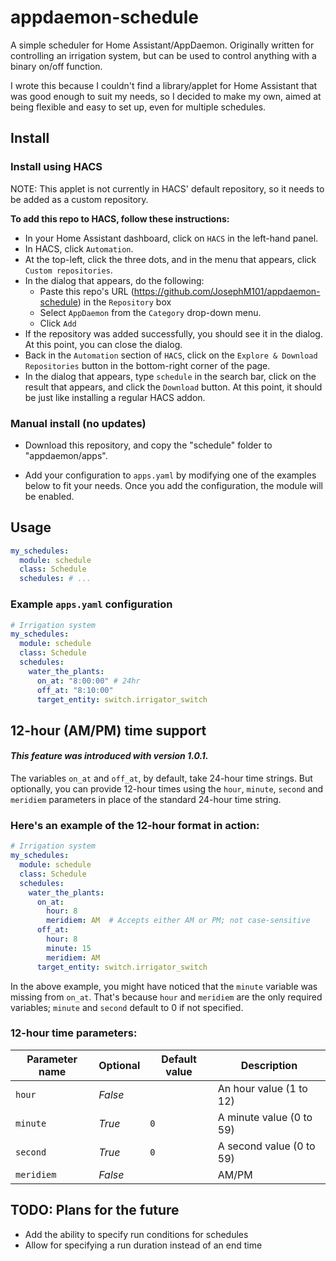 # appdaemon-schedule
A simple scheduler for Home Assistant/AppDaemon.
Originally written for controlling an irrigation system, but can be used to control anything with a binary on/off function.

I wrote this because I couldn't find a library/applet for Home Assistant that was good enough to suit my needs, so I decided to make my own, aimed at being flexible and easy to set up, even for multiple schedules.


## Install

### Install using HACS
NOTE: This applet is not currently in HACS' default repository, so it needs to be added as a custom repository.

<b>To add this repo to HACS, follow these instructions:</b>
- In your Home Assistant dashboard, click on `HACS` in the left-hand panel.
- In HACS, click `Automation`.
- At the top-left, click the three dots, and in the menu that appears, click `Custom repositories`.
- In the dialog that appears, do the following:
  - Paste this repo's URL (https://github.com/JosephM101/appdaemon-schedule) in the `Repository` box
  - Select `AppDaemon` from the `Category` drop-down menu.
  - Click `Add`
- If the repository was added successfully, you should see it in the dialog. At this point, you can close the dialog.
- Back in the `Automation` section of `HACS`, click on the `Explore & Download Repositories` button in the bottom-right corner of the page.
- In the dialog that appears, type `schedule` in the search bar, click on the result that appears, and click the `Download` button. At this point, it should be just like installing a regular HACS addon. 

### Manual install (no updates)
- Download this repository, and copy the "schedule" folder to "appdaemon/apps".


- Add your configuration to `apps.yaml` by modifying one of the examples below to fit your needs. Once you add the configuration, the module will be enabled.


## Usage

```yaml
my_schedules:
  module: schedule
  class: Schedule
  schedules: # ...
```

### Example `apps.yaml` configuration
```yaml
# Irrigation system
my_schedules:
  module: schedule
  class: Schedule
  schedules:
    water_the_plants:
      on_at: "8:00:00" # 24hr
      off_at: "8:10:00"
      target_entity: switch.irrigator_switch
```

## 12-hour (AM/PM) time support
#### <i>This feature was introduced with version 1.0.1.</i>

The variables `on_at` and `off_at`, by default, take 24-hour time strings. But optionally, you can provide 12-hour times using the `hour`, `minute`, `second` and `meridiem` parameters in place of the standard 24-hour time string.


### Here's an example of the 12-hour format in action:
```yaml
# Irrigation system
my_schedules:
  module: schedule
  class: Schedule
  schedules:
    water_the_plants:
      on_at:
        hour: 8
        meridiem: AM  # Accepts either AM or PM; not case-sensitive
      off_at: 
        hour: 8
        minute: 15
        meridiem: AM
      target_entity: switch.irrigator_switch
```
In the above example, you might have noticed that the `minute` variable was missing from `on_at`. That's because `hour` and `meridiem` are the only required variables; `minute` and `second` default to 0 if not specified.

### 12-hour time parameters:
| Parameter name | Optional | Default value | Description |
| --- | --- | --- | --- |
| `hour`     | <i> False </i> |     | An hour value (1 to 12)
| `minute`   | <i> True  </i> | `0` | A minute value (0 to 59)
| `second`   | <i> True  </i> | `0` | A second value (0 to 59)
| `meridiem` | <i> False </i> |     | AM/PM



## <b>TODO: Plans for the future</b>
- Add the ability to specify run conditions for schedules
- Allow for specifying a run duration instead of an end time
